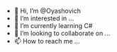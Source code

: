 - 👋 Hi, I’m @Oyashovich
- 👀 I’m interested in ...
- 🌱 I’m currently learning C#
- 💞️ I’m looking to collaborate on ...
- 📫 How to reach me ...

<!---
Oyashovich/Oyashovich is a ✨ special ✨ repository because its `README.md` (this file) appears on your GitHub profile.
You can click the Preview link to take a look at your changes.
--->
